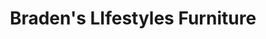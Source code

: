 ---
title: "Braden's LIfestyles Furniture"
url: /knoxville/bradens-lifestyles-furniture/
shop: furniture
---